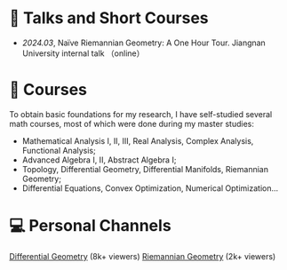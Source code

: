 
<!-- # 📖 Educations
- *2019.06 - 2022.04*, Master, Zhejiang University, Hangzhou.
- *2015.09 - 2019.06*, Undergraduate, Chu Kochen Honors College, Zhejiang Univeristy, Hangzhou.
- *2012.09 - 2015.06*, Luqiao Middle School, Taizhou. -->

# 💬 Talks and Short Courses
- *2024.03*, Naïve Riemannian Geometry: A One Hour Tour. Jiangnan University internal talk （online）

# 📖 Courses
To obtain basic foundations for my research, I have self-studied several math courses, most of which were done during my master studies:
- Mathematical Analysis I, II, III, Real Analysis, Complex Analysis, Functional Analysis;
- Advanced Algebra I, II, Abstract Algebra I;
- Topology, Differential Geometry, Differential Manifolds, Riemannian Geometry;
- Differential Equations, Convex Optimization, Numerical Optimization...

# 💻 Personal Channels
[Differential Geometry](https://space.bilibili.com/351260924/channel/collectiondetail?sid=729465) (8k+ viewers)
[Riemannian Geometry](https://space.bilibili.com/351260924/channel/collectiondetail?sid=936223) (2k+ viewers)
